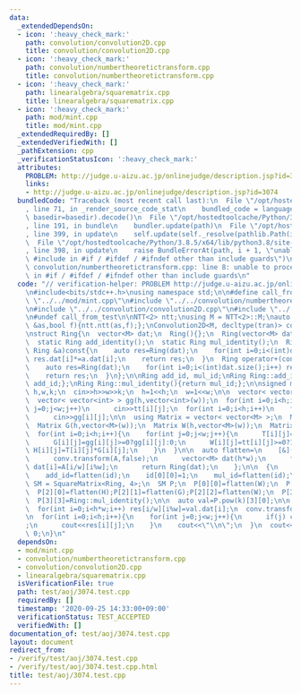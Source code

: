 ```yaml
---
data:
  _extendedDependsOn:
  - icon: ':heavy_check_mark:'
    path: convolution/convolution2D.cpp
    title: convolution/convolution2D.cpp
  - icon: ':heavy_check_mark:'
    path: convolution/numbertheoretictransform.cpp
    title: convolution/numbertheoretictransform.cpp
  - icon: ':heavy_check_mark:'
    path: linearalgebra/squarematrix.cpp
    title: linearalgebra/squarematrix.cpp
  - icon: ':heavy_check_mark:'
    path: mod/mint.cpp
    title: mod/mint.cpp
  _extendedRequiredBy: []
  _extendedVerifiedWith: []
  _pathExtension: cpp
  _verificationStatusIcon: ':heavy_check_mark:'
  attributes:
    PROBLEM: http://judge.u-aizu.ac.jp/onlinejudge/description.jsp?id=3074
    links:
    - http://judge.u-aizu.ac.jp/onlinejudge/description.jsp?id=3074
  bundledCode: "Traceback (most recent call last):\n  File \"/opt/hostedtoolcache/Python/3.8.5/x64/lib/python3.8/site-packages/onlinejudge_verify/documentation/build.py\"\
    , line 71, in _render_source_code_stat\n    bundled_code = language.bundle(stat.path,\
    \ basedir=basedir).decode()\n  File \"/opt/hostedtoolcache/Python/3.8.5/x64/lib/python3.8/site-packages/onlinejudge_verify/languages/cplusplus.py\"\
    , line 191, in bundle\n    bundler.update(path)\n  File \"/opt/hostedtoolcache/Python/3.8.5/x64/lib/python3.8/site-packages/onlinejudge_verify/languages/cplusplus_bundle.py\"\
    , line 399, in update\n    self.update(self._resolve(pathlib.Path(included), included_from=path))\n\
    \  File \"/opt/hostedtoolcache/Python/3.8.5/x64/lib/python3.8/site-packages/onlinejudge_verify/languages/cplusplus_bundle.py\"\
    , line 398, in update\n    raise BundleErrorAt(path, i + 1, \"unable to process\
    \ #include in #if / #ifdef / #ifndef other than include guards\")\nonlinejudge_verify.languages.cplusplus_bundle.BundleErrorAt:\
    \ convolution/numbertheoretictransform.cpp: line 8: unable to process #include\
    \ in #if / #ifdef / #ifndef other than include guards\n"
  code: "// verification-helper: PROBLEM http://judge.u-aizu.ac.jp/onlinejudge/description.jsp?id=3074\n\
    \n#include<bits/stdc++.h>\nusing namespace std;\n\n#define call_from_test\n#include\
    \ \"../../mod/mint.cpp\"\n#include \"../../convolution/numbertheoretictransform.cpp\"\
    \n#include \"../../convolution/convolution2D.cpp\"\n#include \"../../linearalgebra/squarematrix.cpp\"\
    \n#undef call_from_test\n\nNTT<2> ntt;\nusing M = NTT<2>::M;\nauto tran=[](auto\
    \ &as,bool f){ntt.ntt(as,f);};\nConvolution2D<M, decltype(tran)> conv(tran);\n\
    \nstruct Ring{\n  vector<M> dat;\n  Ring(){};\n  Ring(vector<M> dat):dat(dat){};\n\
    \  static Ring add_identity();\n  static Ring mul_identity();\n  Ring operator*(const\
    \ Ring &a)const{\n    auto res=Ring(dat);\n    for(int i=0;i<(int)dat.size();i++)\
    \ res.dat[i]*=a.dat[i];\n    return res;\n  }\n  Ring operator+(const Ring &a)const{\n\
    \    auto res=Ring(dat);\n    for(int i=0;i<(int)dat.size();i++) res.dat[i]+=a.dat[i];\n\
    \    return res;\n  }\n};\n\nRing add_id, mul_id;\nRing Ring::add_identity(){return\
    \ add_id;};\nRing Ring::mul_identity(){return mul_id;};\n\nsigned main(){\n  int\
    \ h,w,k;\n  cin>>h>>w>>k;\n  h=1<<h;\n  w=1<<w;\n\n  vector< vector<int> > tt(h,vector<int>(w));\n\
    \  vector< vector<int> > gg(h,vector<int>(w));\n  for(int i=0;i<h;i++)\n    for(int\
    \ j=0;j<w;j++)\n      cin>>tt[i][j];\n  for(int i=0;i<h;i++)\n    for(int j=0;j<w;j++)\n\
    \      cin>>gg[i][j];\n\n  using Matrix = vector< vector<M> >;\n  Matrix T(h,vector<M>(w));\n\
    \  Matrix G(h,vector<M>(w));\n  Matrix W(h,vector<M>(w));\n  Matrix H(h,vector<M>(w));\n\
    \  for(int i=0;i<h;i++){\n    for(int j=0;j<w;j++){\n      T[i][j]=tt[i][j]>=0?tt[i][j]:0;\n\
    \      G[i][j]=gg[i][j]>=0?gg[i][j]:0;\n      W[i][j]=tt[i][j]>=0?1:0;\n     \
    \ H[i][j]=T[i][j]*G[i][j];\n    }\n  }\n\n  auto flatten=\n    [&](Matrix A){\n\
    \      conv.transform(A,false);\n      vector<M> dat(h*w);\n      for(int i=0;i<h*w;i++)\
    \ dat[i]=A[i/w][i%w];\n      return Ring(dat);\n    };\n\n  {\n    Matrix id(h,vector<M>(w,M(0)));\n\
    \    add_id=flatten(id);\n    id[0][0]=1;\n    mul_id=flatten(id);\n  }\n\n  using\
    \ SM = SquareMatrix<Ring, 4>;\n  SM P;\n  P[0][0]=flatten(W);\n  P[1][0]=flatten(T);P[1][1]=flatten(W);\n\
    \  P[2][0]=flatten(H);P[2][1]=flatten(G);P[2][2]=flatten(W);\n  P[3][0]=flatten(H);P[3][1]=flatten(G);P[3][2]=flatten(W);\n\
    \  P[3][3]=Ring::mul_identity();\n\n  auto val=P.pow(k)[3][0];\n\n  Matrix res(h,vector<M>(w));\n\
    \  for(int i=0;i<h*w;i++) res[i/w][i%w]=val.dat[i];\n  conv.transform(res,true);\n\
    \n  for(int i=0;i<h;i++){\n    for(int j=0;j<w;j++){\n      if(j) cout<<\" \"\
    ;\n      cout<<res[i][j];\n    }\n    cout<<\"\\n\";\n  }\n  cout<<flush;\n  return\
    \ 0;\n}\n"
  dependsOn:
  - mod/mint.cpp
  - convolution/numbertheoretictransform.cpp
  - convolution/convolution2D.cpp
  - linearalgebra/squarematrix.cpp
  isVerificationFile: true
  path: test/aoj/3074.test.cpp
  requiredBy: []
  timestamp: '2020-09-25 14:33:00+09:00'
  verificationStatus: TEST_ACCEPTED
  verifiedWith: []
documentation_of: test/aoj/3074.test.cpp
layout: document
redirect_from:
- /verify/test/aoj/3074.test.cpp
- /verify/test/aoj/3074.test.cpp.html
title: test/aoj/3074.test.cpp
---
```

